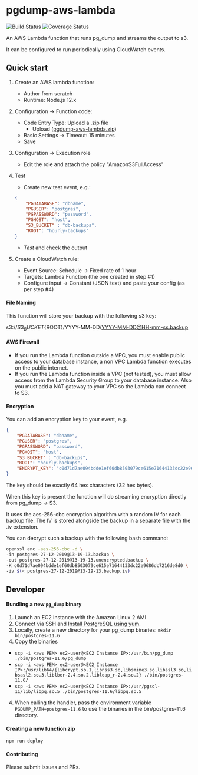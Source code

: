 # pgdump-aws-lambda

[![Build Status](https://travis-ci.org/jameshy/pgdump-aws-lambda.svg?branch=master)](https://travis-ci.org/jameshy/pgdump-aws-lambda)
[![Coverage Status](https://coveralls.io/repos/github/jameshy/pgdump-aws-lambda/badge.svg?branch=master)](https://coveralls.io/github/jameshy/pgdump-aws-lambda?branch=master)

An AWS Lambda function that runs pg_dump and streams the output to s3.

It can be configured to run periodically using CloudWatch events.

## Quick start

1. Create an AWS lambda function:
    - Author from scratch
    - Runtime: Node.js 12.x
2. Configuration -> Function code:
    - Code Entry Type: Upload a .zip file
        - Upload ([pgdump-aws-lambda.zip](https://github.com/jameshy/pgdump-aws-lambda/releases/latest))
    - Basic Settings -> Timeout: 15 minutes
    - Save
3. Configuration -> Execution role
    - Edit the role and attach the policy "AmazonS3FullAccess"
4. Test
    - Create new test event, e.g.:
    ```json
    {
        "PGDATABASE": "dbname",
        "PGUSER": "postgres",
        "PGPASSWORD": "password",
        "PGHOST": "host",
        "S3_BUCKET" : "db-backups",
        "ROOT": "hourly-backups"
    }
    ```
    - *Test* and check the output

5. Create a CloudWatch rule:
    - Event Source: Schedule -> Fixed rate of 1 hour
    - Targets: Lambda Function (the one created in step #1)
    - Configure input -> Constant (JSON text) and paste your config (as per step #4)


#### File Naming

This function will store your backup with the following s3 key:

s3://${S3_BUCKET}${ROOT}/YYYY-MM-DD/YYYY-MM-DD@HH-mm-ss.backup

#### AWS Firewall

- If you run the Lambda function outside a VPC, you must enable public access to your database instance, a non VPC Lambda function executes on the public internet.
- If you run the Lambda function inside a VPC (not tested), you must allow access from the Lambda Security Group to your database instance. Also you must add a NAT gateway to your VPC so the Lambda can connect to S3.

#### Encryption

You can add an encryption key to your event, e.g.

```json
{
    "PGDATABASE": "dbname",
    "PGUSER": "postgres",
    "PGPASSWORD": "password",
    "PGHOST": "host",
    "S3_BUCKET" : "db-backups",
    "ROOT": "hourly-backups",
    "ENCRYPT_KEY": "c0d71d7ae094bdde1ef60db8503079ce615e71644133dc22e9686dc7216de8d0"
}
```

The key should be exactly 64 hex characters (32 hex bytes).

When this key is present the function will do streaming encryption directly from pg_dump -> S3.

It uses the aes-256-cbc encryption algorithm with a random IV for each backup file.
The IV is stored alongside the backup in a separate file with the .iv extension.

You can decrypt such a backup with the following bash command:

```bash
openssl enc -aes-256-cbc -d \
-in postgres-27-12-2019@13-19-13.backup \
-out postgres-27-12-2019@13-19-13.unencrypted.backup \
-K c0d71d7ae094bdde1ef60db8503079ce615e71644133dc22e9686dc7216de8d0 \
-iv $(< postgres-27-12-2019@13-19-13.backup.iv)
```


## Developer

#### Bundling a new `pg_dump` binary
1. Launch an EC2 instance with the Amazon Linux 2 AMI
2. Connect via SSH and [Install PostgreSQL using yum](https://stackoverflow.com/questions/55798856/deploy-postgres11-to-elastic-beanstalk-requires-etc-redhat-release).
3. Locally, create a new directory for your pg_dump binaries: `mkdir bin/postgres-11.6`
3. Copy the binaries
 - `scp -i <aws PEM> ec2-user@<EC2 Instance IP>:/usr/bin/pg_dump ./bin/postgres-11.6/pg_dump`
 - `scp -i <aws PEM> ec2-user@<EC2 Instance IP>:/usr/lib64/{libcrypt.so.1,libnss3.so,libsmime3.so,libssl3.so,libsasl2.so.3,liblber-2.4.so.2,libldap_r-2.4.so.2} ./bin/postgres-11.6/`
 - `scp -i <aws PEM> ec2-user@<EC2 Instance IP>:/usr/pgsql-11/lib/libpq.so.5 ./bin/postgres-11.6/libpq.so.5`
4. When calling the handler, pass the environment variable `PGDUMP_PATH=postgres-11.6` to use the binaries in the bin/postgres-11.6 directory.

#### Creating a new function zip

`npm run deploy`

#### Contributing

Please submit issues and PRs.
